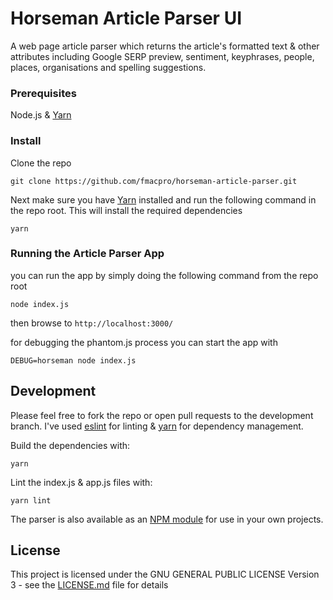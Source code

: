 # Horseman Article Parser UI

A web page article parser which returns the article's formatted text & other attributes including Google SERP preview, sentiment, keyphrases, people, places, organisations and spelling suggestions. 

### Prerequisites

Node.js & [Yarn](https://yarnpkg.com/en/)

### Install

Clone the repo

```
git clone https://github.com/fmacpro/horseman-article-parser.git
```

Next make sure you have [Yarn](https://yarnpkg.com/en/) installed and run the following command in the repo root. This will install the required dependencies

```
yarn
```

### Running the Article Parser App

you can run the app by simply doing the following command from the repo root

```
node index.js
```

then browse to `http://localhost:3000/`

for debugging the phantom.js process you can start the app with

```
DEBUG=horseman node index.js
```


## Development

Please feel free to fork the repo or open pull requests to the development branch. I've used [eslint](https://eslint.org/) for linting & [yarn](https://yarnpkg.com/en/) for dependency management. 

Build the dependencies with:
```
yarn
```

Lint the index.js & app.js files with:
```
yarn lint
```

The parser is also available as an [NPM module](https://github.com/fmacpro/horseman-article-parser) for use in your own projects.

## License

This project is licensed under the GNU GENERAL PUBLIC LICENSE Version 3 - see the [LICENSE.md](LICENSE.md) file for details